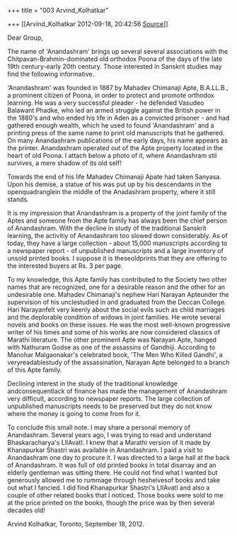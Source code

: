 +++
title = "003 Arvind_Kolhatkar"

+++
[[Arvind_Kolhatkar	2012-09-18, 20:42:56 [Source](https://groups.google.com/g/samskrita/c/alfpk7yErrE)]]



Dear Group,

  

The name of 'Anandashram' brings up several several associations with the Chitpavan-Brahmin-dominated old orthodox Poona of the days of the late 19th century-early 20th century. Those interested in Sanskrit studies may find the following informative.

  

'Anandashram' was founded in 1887 by Mahadev Chimanaji Apte, B.A.LL.B., a prominent citizen of Poona, in order to protect and promote orthodox learning. He was a very successful pleader - he defended Vasudeo Balawant Phadke, who led an armed struggle against the British power in the 1880's and who ended his life in Aden as a convicted prisoner - and had gathered enough wealth, which he used to found 'Anandashram' and a printing press of the same name to print old manuscripts that he gathered. On many Anandashram publications of the early days, his name appears as the printer. Anandashram operated out of the Apte property located in the heart of old Poona. I attach below a photo of it, where Anandashram stil survives, a mere shadow of its old self!

  

Towards the end of his life Mahadev Chimanaji Apate had taken Sanyasa.
Upon his demise, a statue of his was put up by his descendants in the openquadranglein the middle of the Anadashram property, where it still stands.

  

It is my impression that Anandashram is a property of the joint family of the Aptes and someone from the Apte family has always been the chief person of Anandashram. With the decline in study of the traditional Sanskrit learning, the activitiy of Anandashram too slowed down considerably. As of today, they have a large collection - about 15,000 manuscripts according to a newspaper report - of unpublished manuscripts and a large inventory of unsold printed books. I suppose it is theseoldprints that they are offering to the interested buyers at Rs. 3 per page.

  

To my knowledge, this Apte family has contributed to the Society two other names that are recognized, one for a desirable reason and the other for an undesirable one. Mahadev Chimanaji's nephew Hari Narayan Apteunder the supervision of his unclestudied in and graduated from the Deccan College. Hari Narayanfelt very keenly about the social evils such as child marriages and the deplorable condition of widows in joint families. He wrote several novels and books on these issues. He was the most well-known progressive writer of his times and some of his works are now considered classics of Marathi literature. The other prominent Apte was Narayan Apte, hanged with Nathuram Godse as one of the assassins of Gandhiji. According to Manohar Malgaonakar's celebrated book, 'The Men Who Killed Gandhi', a veryreadablestudy of the assassination, Narayan Apte belonged to a branch of this Apte family.

  

Declining interest in the study of the traditional knowledge andconsequentlack of finance has made the management of Anandashram very difficult, according to newspaper reports. The large collection of unpublished manuscripts needs to be preserved but they do not know where the money is going to come from for it.

  

To conclude this small note. I may share a personal memory of Anandashram. Several years ago, I was trying to read and understand Bhaskaracharya's LIlAvatI. I knew that a Marathi version of it made by Khanapurkar Shastri was available in Anandashram. I paid a visit to Anandashram one day to procure it. I was directed to a large hall at the back of Anandashram. It was full of old printed books in total disarray and an elderly gentleman was sitting there. He could not find what I wanted but generously allowed me to rummage through heshelvesof books and take out what I fancied. I did find Khanapurkar Shastri's LIlAvatI and also a couple of other related books that I noticed. Those books were sold to me at the price printed on the books, though the price was by then several decades old!

  

Arvind Kolhatkar, Toronto, September 18, 2012.

